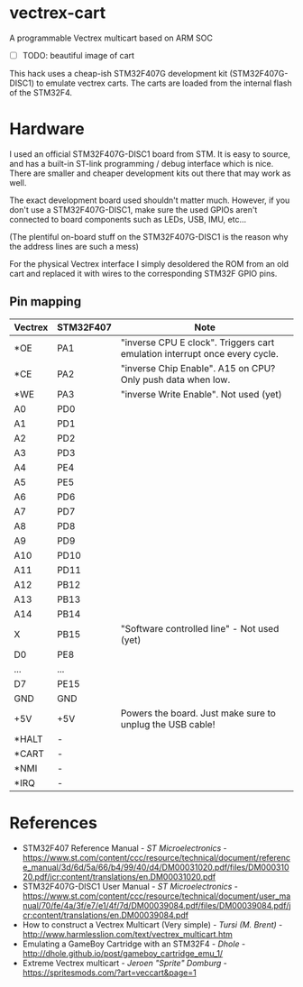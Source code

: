 # vectrex-cart
A programmable Vectrex multicart based on ARM SOC

- [ ] TODO: beautiful image of cart

This hack uses a cheap-ish STM32F407G development kit (STM32F407G-DISC1) to emulate vectrex carts. The carts are loaded from the internal flash of the STM32F4.

# Hardware

I used an official STM32F407G-DISC1 board from STM. It is easy to source, and has a built-in ST-link programming / debug interface which is nice. There are smaller and cheaper development kits out there that may work as well.

The exact development board used shouldn't matter much. However, if you don't use a STM32F407G-DISC1,
make sure the used GPIOs aren't connected to board components such as LEDs, USB, IMU, etc...

(The plentiful on-board stuff on the STM32F407G-DISC1 is the reason why the address lines are such a mess)

For the physical Vectrex interface I simply desoldered the ROM from an old cart and replaced it with wires to the corresponding STM32F GPIO pins.

## Pin mapping
Vectrex | STM32F407 | Note
--------|-----------|-----
*OE | PA1 | "inverse CPU E clock". Triggers cart emulation interrupt once every cycle.
*CE | PA2 |        "inverse Chip Enable". A15 on CPU? Only push data when low.
*WE | PA3 |        "inverse Write Enable". Not used (yet)
A0  | PD0
A1  | PD1
A2  | PD2
A3  | PD3
A4  | PE4
A5  | PE5
A6  | PD6
A7  | PD7
A8  | PD8
A9  | PD9
A10 | PD10
A11 | PD11
A12 | PB12
A13 | PB13
A14 | PB14
X   | PB15 | "Software controlled line" - Not used (yet)
D0  | PE8
...  | ...
D7  | PE15
GND | GND
+5V | +5V | Powers the board. Just make sure to unplug the USB cable!
*HALT |  -
*CART |  -
*NMI  |  -
*IRQ  |  -

# References
* STM32F407 Reference Manual - *ST Microelectronics* - https://www.st.com/content/ccc/resource/technical/document/reference_manual/3d/6d/5a/66/b4/99/40/d4/DM00031020.pdf/files/DM00031020.pdf/jcr:content/translations/en.DM00031020.pdf
 * STM32F407G-DISC1 User Manual - *ST Microelectronics* - https://www.st.com/content/ccc/resource/technical/document/user_manual/70/fe/4a/3f/e7/e1/4f/7d/DM00039084.pdf/files/DM00039084.pdf/jcr:content/translations/en.DM00039084.pdf
* How to construct a Vectrex Multicart (Very simple) - *Tursi (M. Brent)* - http://www.harmlesslion.com/text/vectrex_multicart.htm
* Emulating a GameBoy Cartridge with an STM32F4 - *Dhole* - http://dhole.github.io/post/gameboy_cartridge_emu_1/
* Extreme Vectrex multicart - *Jeroen "Sprite" Domburg* - https://spritesmods.com/?art=veccart&page=1

